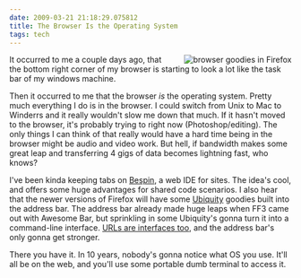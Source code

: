 ```yaml
---
date: 2009-03-21 21:18:29.075812
title: The Browser Is the Operating System
tags: tech
---
```

<img src="/images/blog/browser-apps.png" alt="browser goodies in Firefox" style="float: right; margin-left: 20px" /> It occurred to me a couple days ago, that the bottom right corner of my browser is starting to look a lot like the task bar of my windows machine. <p>Then it occurred to me that the browser <i>is</i> the operating system. Pretty much everything I do is in the browser. I could switch from Unix to Mac to Winderrs and it really wouldn't slow me down that much. If it hasn't moved to the browser, it's probably trying to right now (Photoshop/editing). The only things I can think of that really would have a hard time being in the browser might be audio and video work. But hell, if bandwidth makes some great leap and transferring 4 gigs of data becomes lightning fast, who knows?</p> <p>I've been kinda keeping tabs on <a href="https://bespin.mozilla.com/">Bespin</a>, a web IDE for sites. The idea's cool, and offers some huge advantages for shared code scenarios. I also hear that the newer versions of Firefox will have some <a href="http://labs.mozilla.com/projects/ubiquity/">Ubiquity</a> goodies built into the address bar. The address bar already made huge leaps when FF3 came out with Awesome Bar, but sprinkling in some Ubiquity's gonna turn it into a command-line interface. <a href="/manifesto">URLs are interfaces too</a>, and the address bar's only gonna get stronger.</p> <p>There you have it. In 10 years, nobody's gonna notice what OS you use. It'll all be on the web, and you'll use some portable dumb terminal to access it.</p>